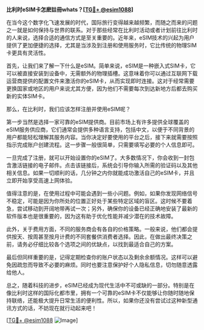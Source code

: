 **比利时eSIM卡怎麽註冊whats？[[TG💪+ @esim1088](https://t.me/s/esim1088)]**

在当今这个数字化飞速发展的时代，国际旅行变得越来越频繁，而随之而来的问题之一就是如何保持与世界的联系。对于那些经常在比利时活动或者计划前往比利时的人来说，选择合适的通信方式是至关重要的。近年来，eSIM技术的兴起为用户提供了更加便捷的选择，尤其是当涉及到注册和使用服务时，它比传统的物理SIM卡更具有灵活性。

首先，让我们来了解一下什么是eSIM。简单来说，eSIM是一种嵌入式SIM卡，它可以被直接安装到设备中，无需额外的物理插槽。这意味着你可以通过互联网下载运营商提供的配置文件来激活你的eSIM卡，从而实现即时连接。这对于经常需要更换国家或地区的用户来说尤其方便，因为他们不需要每次到达新地方后都去购买新的实体SIM卡。

那么，在比利时，我们应该怎样注册并使用eSIM呢？

第一步当然是选择一家可靠的eSIM提供商。目前市场上有许多提供全球覆盖的eSIM服务供应商，它们通常会提供多种语言支持，包括中文，以便于不同背景的用户都能轻松理解其服务内容。当你决定好要使用的平台之后，接下来就需要按照指示完成账户创建流程。这一步骤一般很简单，只需要填写必要的个人信息即可。

一旦完成了注册，就可以开始设置你的eSIM了。大多数情况下，你会收到一封包含激活链接的电子邮件。点击该链接后，系统会引导你输入所需的验证码以及其他相关信息。如果一切顺利的话，几分钟之内你就能成功激活自己的eSIM卡，并且立即开始享受高速上网体验。

值得注意的是，在使用过程中可能会遇到一些小问题。例如，如果你发现网络信号不稳定，可能是因为你所处的位置正好处于某些特定区域的盲区。这时候不要着急，尝试移动到开阔地带再试一次；另外，确保你的设备已经正确地安装了最新的软件版本也是很重要的，因为这有助于优化性能并减少潜在的技术故障。

此外，关于费用方面，不同的服务商会有各自的价格策略。一般来说，他们都会提供按天、按周甚至按月计费的不同套餐供消费者选择。因此，在做出最终决策之前，请务必仔细比较各个选项之间的优缺点，以找到最适合自己的方案。

最后但同样重要的是，记得定期检查你的账户状态以及剩余余额情况。这样可以避免因疏忽而导致不必要的麻烦。同时也要注意保护好个人隐私信息，切勿随意透露给他人。

总之，随着科技的进步，eSIM已经成为现代生活中不可或缺的一部分。特别是在像比利时这样的国际化都市里，拥有一个可靠的eSIM卡不仅能够让你随时随地保持联络，还能极大提升日常生活的便利性。所以，如果你还没有尝试过这种新型通讯方式的话，不妨现在就行动起来吧！

[[TG💪+ @esim1088](https://t.me/s/esim1088) ![Image](https://i.postimg.cc/4NQfJmqS/Snipaste-2025-05-13-00-14-12.png)]